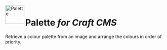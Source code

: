 <img src="http://i.imgur.com/rz3bVBA.png" alt="Palette" align="left" height="60" />

# Palette *for Craft CMS*

Retrieve a colour palette from an image and arrange the colours in order of priority.
